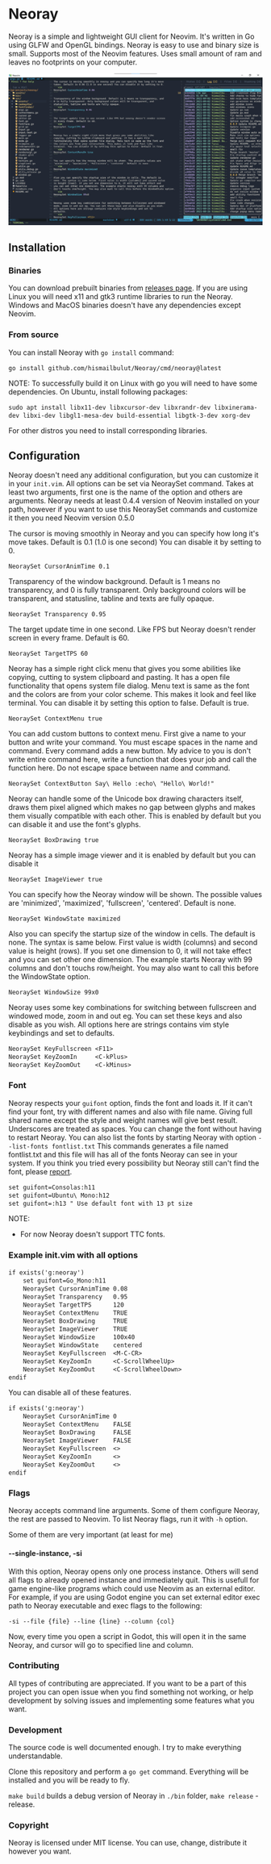 # Neoray

Neoray is a simple and lightweight GUI client for Neovim. It's written in
Go using GLFW and OpenGL bindings. Neoray is easy to use and binary size
is small. Supports most of the Neovim features. Uses small amount of ram and
leaves no footprints on your computer.

![Screenshot](./assets/neoray-dark.png)

## Installation

### Binaries
You can download prebuilt binaries from [releases page](https://github.com/hismailbulut/Neoray/releases).
If you are using Linux you will need x11 and gtk3 runtime libraries to run the Neoray.
Windows and MacOS binaries doesn't have any dependencies except Neovim.

### From source
You can install Neoray with `go install` command:

```
go install github.com/hismailbulut/Neoray/cmd/neoray@latest
```

NOTE: To successfully build it on Linux with go you will need to have some
dependencies. On Ubuntu, install following packages:

```
sudo apt install libx11-dev libxcursor-dev libxrandr-dev libxinerama-dev libxi-dev libgl1-mesa-dev build-essential libgtk-3-dev xorg-dev
```

For other distros you need to install corresponding libraries.

## Configuration

Neoray doesn't need any additional configuration, but you can customize it in
your `init.vim`. All options can be set via NeoraySet command. Takes at least
two arguments, first one is the name of the option and others are arguments.
Neoray needs at least 0.4.4 version of Neovim installed on your path, however
if you want to use this NeoraySet commands and customize it then you need Neovim
version 0.5.0

The cursor is moving smoothly in Neoray and you can specify how long it's move
takes. Default is 0.1 (1.0 is one second) You can disable it by setting to 0.
```vim
NeoraySet CursorAnimTime 0.1
```

Transparency of the window background. Default is 1 means no transparency, and
0 is fully transparent. Only background colors will be transparent, and
statusline, tabline and texts are fully opaque.
```vim
NeoraySet Transparency 0.95
```

The target update time in one second. Like FPS but Neoray doesn't render screen
in every frame. Default is 60.
```vim
NeoraySet TargetTPS 60
```

Neoray has a simple right click menu that gives you some abilities like
copying, cutting to system clipboard and pasting. It has a open file
functionality that opens system file dialog. Menu text is same as the font and
the colors are from your color scheme. This makes it look and feel like
terminal. You can disable it by setting this option to false. Default is true.
```vim
NeoraySet ContextMenu true
```

You can add custom buttons to context menu. First give a name to your button
and write your command. You must escape spaces in the name and command. Every
command adds a new button. My advice to you is don't write entire command here,
write a function that does your job and call the function here. Do not escape
space between name and command.
```vim
NeoraySet ContextButton Say\ Hello :echo\ "Hello\ World!"
```

Neoray can handle some of the Unicode box drawing characters itself, draws them
pixel aligned which makes no gap between glyphs and makes them visually
compatible with each other. This is enabled by default but you can disable it
and use the font's glyphs.
```vim
NeoraySet BoxDrawing true
```

Neoray has a simple image viewer and it is enabled by default but you can disable it
```vim
NeoraySet ImageViewer true
```

You can specify how the Neoray window will be shown. The possible values are
'minimized', 'maximized', 'fullscreen', 'centered'. Default is none.
```vim
NeoraySet WindowState maximized
```

Also you can specify the startup size of the window in cells. The default is
none. The syntax is same below. First value is width (columns) and second value
is height (rows). If you set one dimension to 0, it will not take effect and
you can set other one dimension. The example starts Neoray with 99 columns and
don't touchs row/height. You may also want to call this before the WindowState option.
```vim
NeoraySet WindowSize 99x0
```

Neoray uses some key combinations for switching between fullscreen and windowed
mode, zoom in and out eg. You can set these keys and also disable as you wish.
All options here are strings contains vim style keybindings and set to
defaults.
```vim
NeoraySet KeyFullscreen <F11>
NeoraySet KeyZoomIn     <C-kPlus>
NeoraySet KeyZoomOut    <C-kMinus>
```

### Font
Neoray respects your `guifont` option, finds the font and loads it. If it can't
find your font, try with different names and also with file name. Giving full
shared name except the style and weight names will give best result.
Underscores are treated as spaces. You can change the font without having to
restart Neoray.
You can also list the fonts by starting Neoray with option `--list-fonts
fontlist.txt` This commands generates a file named fontlist.txt and this file
will has all of the fonts Neoray can see in your system.
If you think you tried every possibility but Neoray still can't find the font,
please [report](https://github.com/hismailbulut/Neoray/issues/new/choose).

```vim
set guifont=Consolas:h11
set guifont=Ubuntu\ Mono:h12
set guifont=:h13 " Use default font with 13 pt size
```
NOTE:
- For now Neoray doesn't support TTC fonts.

### Example init.vim with all options
```vim
if exists('g:neoray')
    set guifont=Go_Mono:h11
    NeoraySet CursorAnimTime 0.08
    NeoraySet Transparency   0.95
    NeoraySet TargetTPS      120
    NeoraySet ContextMenu    TRUE
    NeoraySet BoxDrawing     TRUE
    NeoraySet ImageViewer    TRUE
    NeoraySet WindowSize     100x40
    NeoraySet WindowState    centered
    NeoraySet KeyFullscreen  <M-C-CR>
    NeoraySet KeyZoomIn      <C-ScrollWheelUp>
    NeoraySet KeyZoomOut     <C-ScrollWheelDown>
endif
```

You can disable all of these features.
```vim
if exists('g:neoray')
    NeoraySet CursorAnimTime 0
    NeoraySet ContextMenu    FALSE
    NeoraySet BoxDrawing     FALSE
    NeoraySet ImageViewer    FALSE
    NeoraySet KeyFullscreen  <>
    NeoraySet KeyZoomIn      <>
    NeoraySet KeyZoomOut     <>
endif
```

### Flags
Neoray accepts command line arguments. Some of them configure Neoray, the rest
are passed to Neovim. To list Neoray flags, run it with `-h` option.

Some of them are very important (at least for me)

#### --single-instance, -si
With this option, Neoray opens only one process instance. Others will send
all flags to already opened instance and immediately quit. This is usefull for
game engine-like programs which could use Neovim as an external editor. For
example, if you are using Godot engine you can set external editor exec path to
Neoray executable and exec flags to the following:

```
-si --file {file} --line {line} --column {col}
```

Now, every time you open a script in Godot, this will open it in the same Neoray,
and cursor will go to specified line and column.

### Contributing
All types of contributing are appreciated. If you want to be a part of this
project you can open issue when you find something not working, or help
development by solving issues and implementing some features what you want.

### Development
The source code is well documented enough. I try to make everything
understandable.

Clone this repository and perform a `go get` command. Everything will be
installed and you will be ready to fly.

`make build` builds a debug version of Neoray in `./bin` folder,
`make release` - release.

### Copyright
Neoray is licensed under MIT license. You can use, change, distribute it
however you want.
